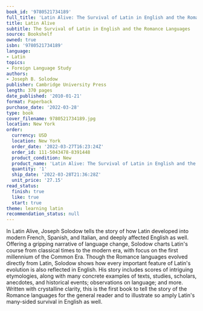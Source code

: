 ```yaml
---
book_id: '9780521734189'
full_title: 'Latin Alive: The Survival of Latin in English and the Romance Languages'
title: Latin Alive
subtitle: The Survival of Latin in English and the Romance Languages
source: Bookshelf
owned: true
isbn: '9780521734189'
language:
- Latin
topics:
- Foreign Language Study
authors:
- Joseph B. Solodow
publisher: Cambridge University Press
length: 370 pages
date_published: '2010-01-21'
format: Paperback
purchase_date: '2022-03-28'
type: book
cover_filename: 9780521734189.jpg
location: New York
order:
  currency: USD
  location: New York
  order_date: '2022-03-27T16:23:24Z'
  order_id: 111-5043478-8391448
  product_condition: New
  product_name: 'Latin Alive: The Survival of Latin in English and the Romance Languages'
  quantity: '1'
  ship_date: '2022-03-28T21:36:28Z'
  unit_price: '27.15'
read_status:
  finish: true
  like: true
  start: true
theme: learning latin
recommendation_status: null
---
```

In Latin Alive, Joseph Solodow tells the story of how Latin developed into modern French, Spanish, and Italian, and deeply affected English as well. Offering a gripping narrative of language change, Solodow charts Latin's course from classical times to the modern era, with focus on the first millennium of the Common Era. Though the Romance languages evolved directly from Latin, Solodow shows how every important feature of Latin's evolution is also reflected in English. His story includes scores of intriguing etymologies, along with many concrete examples of texts, studies, scholars, anecdotes, and historical events; observations on language; and more. Written with crystalline clarity, this is the first book to tell the story of the Romance languages for the general reader and to illustrate so amply Latin's many-sided survival in English as well.


